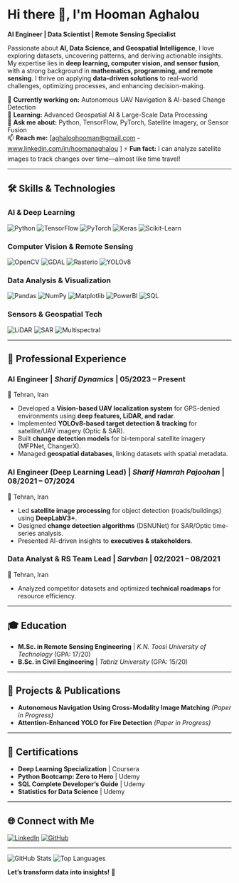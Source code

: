 # Hi there 👋, I'm Hooman Aghalou

**AI Engineer | Data Scientist | Remote Sensing Specialist**

Passionate about **AI, Data Science, and Geospatial Intelligence**, I love exploring datasets, uncovering patterns, and deriving actionable insights. My expertise lies in **deep learning, computer vision, and sensor fusion**, with a strong background in **mathematics, programming, and remote sensing**. I thrive on applying **data-driven solutions** to real-world challenges, optimizing processes, and enhancing decision-making.

🔭 **Currently working on:** Autonomous UAV Navigation & AI-based Change Detection  
🌱 **Learning:** Advanced Geospatial AI & Large-Scale Data Processing  
💬 **Ask me about:** Python, TensorFlow, PyTorch, Satellite Imagery, or Sensor Fusion  
📫 **Reach me:** [aghaloohooman@gmail.com - www.linkedin.com/in/hoomanaghalou ]
⚡ **Fun fact:** I can analyze satellite images to track changes over time—almost like time travel!

---

## 🛠️ Skills & Technologies

### **AI & Deep Learning**
![Python](https://img.shields.io/badge/Python-3776AB?style=flat&logo=python&logoColor=white)
![TensorFlow](https://img.shields.io/badge/TensorFlow-FF6F00?style=flat&logo=tensorflow&logoColor=white)
![PyTorch](https://img.shields.io/badge/PyTorch-EE4C2C?style=flat&logo=pytorch&logoColor=white)
![Keras](https://img.shields.io/badge/Keras-D00000?style=flat&logo=keras&logoColor=white)
![Scikit-Learn](https://img.shields.io/badge/ScikitLearn-F7931E?style=flat&logo=scikit-learn&logoColor=white)

### **Computer Vision & Remote Sensing**
![OpenCV](https://img.shields.io/badge/OpenCV-5C3EE8?style=flat&logo=opencv&logoColor=white)
![GDAL](https://img.shields.io/badge/GDAL-5C3EE8?style=flat&logo=gdal&logoColor=white)
![Rasterio](https://img.shields.io/badge/Rasterio-000000?style=flat)
![YOLOv8](https://img.shields.io/badge/YOLOv8-00FFFF?style=flat)

### **Data Analysis & Visualization**
![Pandas](https://img.shields.io/badge/Pandas-150458?style=flat&logo=pandas&logoColor=white)
![NumPy](https://img.shields.io/badge/NumPy-013243?style=flat&logo=numpy&logoColor=white)
![Matplotlib](https://img.shields.io/badge/Matplotlib-11557C?style=flat&logo=matplotlib&logoColor=white)
![PowerBI](https://img.shields.io/badge/PowerBI-F2C811?style=flat&logo=powerbi&logoColor=black)
![SQL](https://img.shields.io/badge/SQL-4479A1?style=flat&logo=postgresql&logoColor=white)

### **Sensors & Geospatial Tech**
![LiDAR](https://img.shields.io/badge/LiDAR-00AA00?style=flat)
![SAR](https://img.shields.io/badge/SAR-000080?style=flat)
![Multispectral](https://img.shields.io/badge/Multispectral-8A2BE2?style=flat)

---

## 💼 Professional Experience

### **AI Engineer** | *Sharif Dynamics* | **05/2023 – Present**  
📍 Tehran, Iran  
- Developed a **Vision-based UAV localization system** for GPS-denied environments using **deep features, LiDAR, and radar**.  
- Implemented **YOLOv8-based target detection & tracking** for satellite/UAV imagery (Optic & SAR).  
- Built **change detection models** for bi-temporal satellite imagery (MFPNet, ChangerX).  
- Managed **geospatial databases**, linking datasets with spatial metadata.  

### **AI Engineer (Deep Learning Lead)** | *Sharif Hamrah Pajoohan* | **08/2021 – 07/2024**  
📍 Tehran, Iran  
- Led **satellite image processing** for object detection (roads/buildings) using **DeepLabV3+**.  
- Designed **change detection algorithms** (DSNUNet) for SAR/Optic time-series analysis.  
- Presented AI-driven insights to **executives & stakeholders**.  

### **Data Analyst & RS Team Lead** | *Sarvban* | **02/2021 – 08/2021**  
📍 Tehran, Iran  
- Analyzed competitor datasets and optimized **technical roadmaps** for resource efficiency.  

---

## 🎓 Education
- **M.Sc. in Remote Sensing Engineering** | *K.N. Toosi University of Technology* (GPA: 17/20)  
- **B.Sc. in Civil Engineering** | *Tabriz University* (GPA: 15/20)  

---

## 📝 Projects & Publications
- **Autonomous Navigation Using Cross-Modality Image Matching** *(Paper in Progress)*  
- **Attention-Enhanced YOLO for Fire Detection** *(Paper in Progress)*  

---

## 📜 Certifications
- **Deep Learning Specialization** | Coursera  
- **Python Bootcamp: Zero to Hero** | Udemy  
- **SQL Complete Developer’s Guide** | Udemy  
- **Statistics for Data Science** | Udemy  

---

## 🌐 Connect with Me
[![LinkedIn](https://img.shields.io/badge/LinkedIn-0077B5?style=flat&logo=linkedin&logoColor=white)](https://linkedin.com/in/hoomanaghalou)
[![GitHub](https://img.shields.io/badge/GitHub-181717?style=flat&logo=github&logoColor=white)](https://github.com/hooman1996)

---

![GitHub Stats](https://github-readme-stats.vercel.app/api?username=yourusername&show_icons=true&theme=radical)
![Top Languages](https://github-readme-stats.vercel.app/api/top-langs/?username=yourusername&layout=compact&theme=radical)

**Let’s transform data into insights!** 🚀
